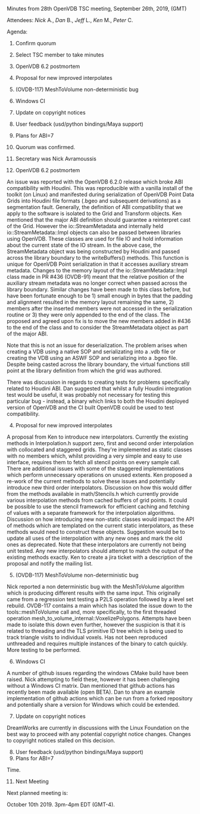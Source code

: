 Minutes from 28th OpenVDB TSC meeting, September 26th, 2019, (GMT)

Attendees: *Nick* A., *Dan* B., *Jeff* L., *Ken* M., *Peter* C.

Agenda:

1) Confirm quorum
2) Select TSC member to take minutes
3) OpenVDB 6.2 postmortem
4) Proposal for new improved interpolates
5) (OVDB-117) MeshToVolume non-deterministic bug
6) Windows CI
7) Update on copyright notices
8) User feedback (usd/python bindings/Maya support) 
9) Plans for ABI=7

1) Quorum was confirmed.

2) Secretary was Nick Avramoussis

3) OpenVDB 6.2 postmortem

An issue was reported with the OpenVDB 6.2.0 release which broke ABI
compatibility with Houdini. This was reproducible with a vanilla install of the
toolkit (on Linux) and manifested during serialization of OpenVDB Point Data
Grids into Houdini file formats (.bgeo and subsequent derivations) as a
segmentation fault. Generally, the definition of ABI compatibility that we apply
to the software is isolated to the Grid and Transform objects. Ken mentioned
that the major ABI definition should guarantee a reinterpret cast of the Grid.
However the io::StreamMetadata and internally held io::StreamMetadata::Impl
objects can also be passed between libraries using OpenVDB. These classes are
used for file IO and hold information about the current state of the IO stream.
In the above case, the StreamMetadata object was being constructed by Houdini
and passed across the library boundary to the writeBuffers() methods. This
function is unique for OpenVDB Point serialization in that it accesses auxiliary
stream metadata. Changes to the memory layout of the io::StreamMetadata::Impl
class made in PR #436 (OVDB-91) meant that the relative position of the
auxiliary stream metadata was no longer correct when passed across the library
boundary. Similar changes have been made to this class before, but have been
fortunate enough to be 1) small enough in bytes that the padding and alignment
resulted in the memory layout remaining the same, 2) members after the inserted
members were not accessed in the serialization routine or 3) they were only
appended to the end of the class. The proposed and agreed upon fix is to move
the new members added in #436 to the end of the class and to consider the
StreamMetadata object as part of the major ABI.

Note that this is not an issue for deserialization. The problem arises when
creating a VDB using a native SOP and serializating into a .vdb file or creating
the VDB using an ASWF SOP and serializing into a .bgeo file. Despite being
casted across the library boundary, the virtual functions still point at the
library definition from which the grid was authored.

There was discussion in regards to creating tests for problems specifically
related to Houdini ABI. Dan suggested that whilst a fully Houdini integration
test would be useful, it was probably not necessary for testing this particular
bug - instead, a binary which links to both the Houdini deployed version of
OpenVDB and the CI built OpenVDB could be used to test compatibility.

4) Proposal for new improved interpolates

A proposal from Ken to introduce new interpolators. Currently the existing
methods in Interpolation.h support zero, first and second order interpolation
with collocated and staggered grids. They're implemented as static classes with
no members which, whilst providing a very simple and easy to use interface,
requires them to fetch all stencil points on every sample call. There are
additional issues with some of the staggered implementations which perform
unnecessary operations on unused extents. Ken proposed a re-work of the current
methods to solve these issues and potentially introduce new third order
interpolators. Discussion on how this would differ from the methods available in
math/Stencils.h which currently provide various interpolation methods from
cached buffers of grid points. It could be possible to use the stencil framework
for efficient caching and fetching of values with a separate framework for the
interpolation algorithms. Discussion on how introducing new non-static classes
would impact the API of methods which are templated on the current static
interpolators, as these methods would need to construct these objects.
Suggestion would be to update all uses of the interpolation with any new ones
and mark the old ones as deprecated. Note that these interpolators are currently
not being unit tested. Any new interpolators should attempt to match the output
of the existing methods exactly. Ken to create a jira ticket with a description
of the proposal and notify the mailing list.


5) (OVDB-117) MeshToVolume non-deterministic bug

Nick reported a non deterministic bug with the MeshToVolume algorithm which is
producing different results with the same input. This originally came from a
regression test testing a P2LS operation followed by a level set rebuild.
OVDB-117 contains a main which has isolated the issue down to the
tools::meshToVolume call and, more specifically, to the first threaded operation
mesh_to_volume_internal::VoxelizePolygons. Attempts have been made to isolate
this down even further, however the suspicion is that it is related to threading
and the TLS primitive ID tree which is being used to track triangle visits to
individual voxels. Has not been reproduced unthreaded and requires multiple
instances of the binary to catch quickly. More testing to be performed.

6) Windows CI

A number of github issues regarding the windows CMake build have been raised.
Nick attempting to field these, however it has been challenging without a
Windows CI matrix. Dan mentioned that github actions has recently been made
available (open BETA). Dan to share an example implementation of github actions
which can be run from a forked repository and potentially share a version for
Windows which could be extended.

7) Update on copyright notices

DreamWorks are currently in discussions with the Linux Foundation on the best
way to proceed with any potential copyright notice changes. Changes to copyright
notices stalled on this decision.

8) User feedback (usd/python bindings/Maya support) 
9) Plans for ABI=7

Time.

11) Next Meeting

Next planned meeting is:

October 10th 2019. 3pm-4pm EDT (GMT-4).
